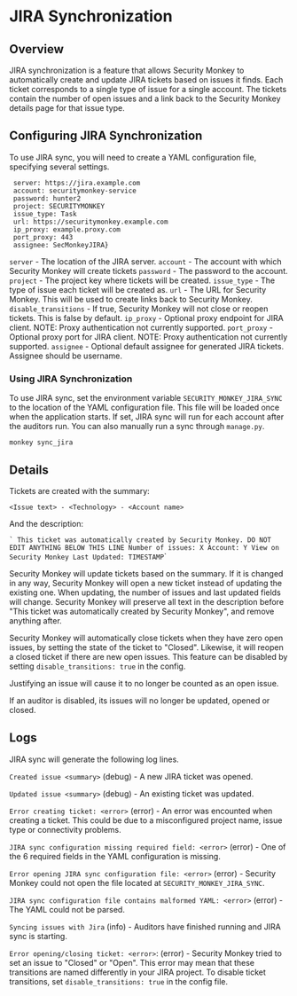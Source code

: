 JIRA Synchronization
====================

Overview
--------

JIRA synchronization is a feature that allows Security Monkey to automatically create and update JIRA tickets based on issues it finds. Each ticket corresponds to a single type of issue for a single account. The tickets contain the number of open issues and a link back to the Security Monkey details page for that issue type.

Configuring JIRA Synchronization
--------------------------------

To use JIRA sync, you will need to create a YAML configuration file, specifying several settings.

~~~~ {.sourceCode .yaml
 server: https://jira.example.com
 account: securitymonkey-service
 password: hunter2
 project: SECURITYMONKEY
 issue_type: Task
 url: https://securitymonkey.example.com
 ip_proxy: example.proxy.com
 port_proxy: 443
 assignee: SecMonkeyJIRA}
~~~~

`server` - The location of the JIRA server. `account` - The account with which Security Monkey will create tickets `password` - The password to the account. `project` - The project key where tickets will be created. `issue_type` - The type of issue each ticket will be created as. `url` - The URL for Security Monkey. This will be used to create links back to Security Monkey. `disable_transitions` - If true, Security Monkey will not close or reopen tickets. This is false by default. `ip_proxy` - Optional proxy endpoint for JIRA client. NOTE: Proxy authentication not currently supported. `port_proxy` - Optional proxy port for JIRA client. NOTE: Proxy authentication not currently supported. `assignee` - Optional default assignee for generated JIRA tickets. Assignee should be username.

### Using JIRA Synchronization

To use JIRA sync, set the environment variable `SECURITY_MONKEY_JIRA_SYNC` to the location of the YAML configuration file. This file will be loaded once when the application starts. If set, JIRA sync will run for each account after the auditors run. You can also manually run a sync through `manage.py`.

`monkey sync_jira`

Details
-------

Tickets are created with the summary:

`<Issue text> - <Technology> - <Account name>`

And the description:

`` ` This ticket was automatically created by Security Monkey. DO NOT EDIT ANYTHING BELOW THIS LINE Number of issues: X Account: Y View on Security Monkey Last Updated: TIMESTAMP ``\`

Security Monkey will update tickets based on the summary. If it is changed in any way, Security Monkey will open a new ticket instead of updating the existing one. When updating, the number of issues and last updated fields will change. Security Monkey will preserve all text in the description before "This ticket was automatically created by Security Monkey", and remove anything after.

Security Monkey will automatically close tickets when they have zero open issues, by setting the state of the ticket to "Closed". Likewise, it will reopen a closed ticket if there are new open issues. This feature can be disabled by setting `disable_transitions: true` in the config.

Justifying an issue will cause it to no longer be counted as an open issue.

If an auditor is disabled, its issues will no longer be updated, opened or closed.

Logs
----

JIRA sync will generate the following log lines.

`Created issue <summary>` (debug) - A new JIRA ticket was opened.

`Updated issue <summary>` (debug) - An existing ticket was updated.

`Error creating ticket: <error>` (error) - An error was encounted when creating a ticket. This could be due to a misconfigured project name, issue type or connectivity problems.

`JIRA sync configuration missing required field: <error>` (error) - One of the 6 required fields in the YAML configuration is missing.

`Error opening JIRA sync configuration file: <error>` (error) - Security Monkey could not open the file located at `SECURITY_MONKEY_JIRA_SYNC`.

`JIRA sync configuration file contains malformed YAML: <error>` (error) - The YAML could not be parsed.

`Syncing issues with Jira` (info) - Auditors have finished running and JIRA sync is starting.

`Error opening/closing ticket: <error>`: (error) - Security Monkey tried to set an issue to "Closed" or "Open". This error may mean that these transitions are named differently in your JIRA project. To disable ticket transitions, set `disable_transitions: true` in the config file.
